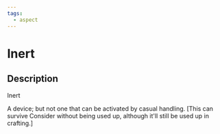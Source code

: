 ```yaml
---
tags:
  - aspect
---
```


# Inert

## Description
Inert

A device; but not one that can be activated by casual handling. [This can survive Consider without being used up, although it'll still be used up in crafting.]